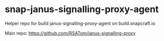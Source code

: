 # snap-janus-signalling-proxy-agent
Helper repo for build janus-signalling-proxy-agent on build.snapcraft.io

Main repo: https://github.com/RSATom/janus-signalling-proxy
